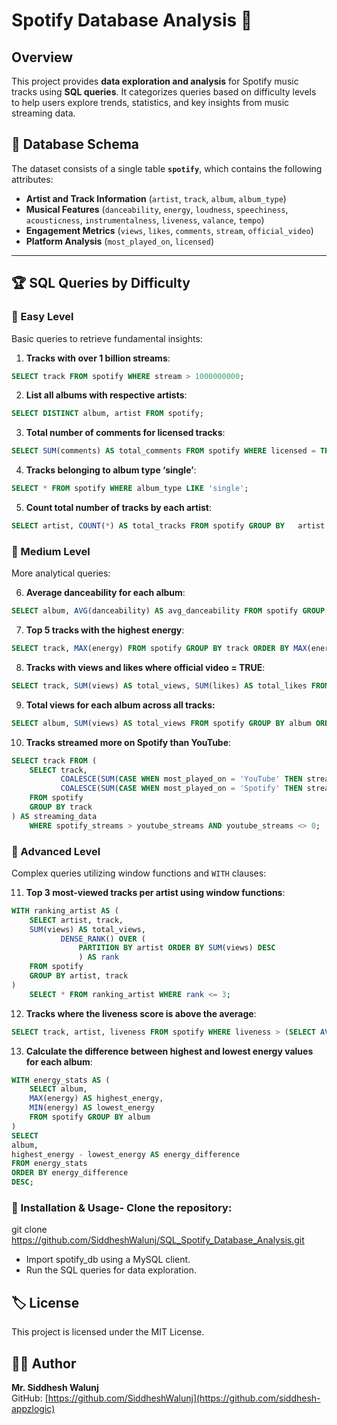 # Spotify Database Analysis 🎵

## Overview
This project provides **data exploration and analysis** for Spotify music tracks using **SQL queries**. It categorizes queries based on difficulty levels to help users explore trends, statistics, and key insights from music streaming data.

## 📂 Database Schema
The dataset consists of a single table **`spotify`**, which contains the following attributes:
- **Artist and Track Information** (`artist`, `track`, `album`, `album_type`)
- **Musical Features** (`danceability`, `energy`, `loudness`, `speechiness`, `acousticness`, `instrumentalness`, `liveness`, `valance`, `tempo`)
- **Engagement Metrics** (`views`, `likes`, `comments`, `stream`, `official_video`)
- **Platform Analysis** (`most_played_on`, `licensed`)

---

## 🏆 SQL Queries by Difficulty

### 📘 Easy Level
Basic queries to retrieve fundamental insights:

1. **Tracks with over 1 billion streams**:
```sql
SELECT track FROM spotify WHERE stream > 1000000000;
```

2. **List all albums with respective artists**:
```sql
SELECT DISTINCT album, artist FROM spotify;
```

3. **Total number of comments for licensed tracks**:
```sql
SELECT SUM(comments) AS total_comments FROM spotify WHERE licensed = TRUE;
```
4. **Tracks belonging to album type ‘single’**:
```sql
SELECT * FROM spotify WHERE album_type LIKE 'single';
```

5. **Count total number of tracks by each artist**:
```sql
SELECT artist, COUNT(*) AS total_tracks FROM spotify GROUP BY   artist ORDER BY total_tracks DESC;
```

### 📗 Medium Level

More analytical queries: 

6. **Average danceability for each album**:
```sql
SELECT album, AVG(danceability) AS avg_danceability FROM spotify GROUP BY album ORDER BY avg_danceability DESC;
```

7. **Top 5 tracks with the highest energy**:
```sql
SELECT track, MAX(energy) FROM spotify GROUP BY track ORDER BY MAX(energy) DESC LIMIT 5;
```

8. **Tracks with views and likes where official video = TRUE**:
```sql
SELECT track, SUM(views) AS total_views, SUM(likes) AS total_likes FROM spotify WHERE official_video = TRUE GROUP BY track ORDER BY total_views DESC LIMIT 5;
```
9. **Total views for each album across all tracks:**
```sql
SELECT album, SUM(views) AS total_views FROM spotify GROUP BY album ORDER BY total_views DESC;
```

10. **Tracks streamed more on Spotify than YouTube**:
```sql
SELECT track FROM (
    SELECT track,
           COALESCE(SUM(CASE WHEN most_played_on = 'YouTube' THEN stream END), 0) AS youtube_streams,
           COALESCE(SUM(CASE WHEN most_played_on = 'Spotify' THEN stream END), 0) AS spotify_streams
    FROM spotify
    GROUP BY track
) AS streaming_data
    WHERE spotify_streams > youtube_streams AND youtube_streams <> 0;
```

### 📕 Advanced Level
Complex queries utilizing window functions and `WITH` clauses: 

11. **Top 3 most-viewed tracks per artist using window functions**:
```sql
WITH ranking_artist AS (
    SELECT artist, track, 
    SUM(views) AS total_views,
           DENSE_RANK() OVER (
               PARTITION BY artist ORDER BY SUM(views) DESC
               ) AS rank
    FROM spotify
    GROUP BY artist, track
)
    SELECT * FROM ranking_artist WHERE rank <= 3;
```

12. **Tracks where the liveness score is above the average**:
```sql
SELECT track, artist, liveness FROM spotify WHERE liveness > (SELECT AVG(liveness) FROM spotify);
```

13. **Calculate the difference between highest and lowest energy values for each album**:
```sql
WITH energy_stats AS (
    SELECT album, 
    MAX(energy) AS highest_energy, 
    MIN(energy) AS lowest_energy
    FROM spotify GROUP BY album
)
SELECT 
album, 
highest_energy - lowest_energy AS energy_difference 
FROM energy_stats 
ORDER BY energy_difference 
DESC;
```


### 🔧 Installation & Usage- Clone the repository:
git clone https://github.com/SiddheshWalunj/SQL_Spotify_Database_Analysis.git
- Import spotify_db using a MySQL client.
- Run the SQL queries for data exploration.

## 🏷️ License
This project is licensed under the MIT License.

## 🧑‍💻 Author

**Mr. Siddhesh Walunj**  
GitHub: [https://github.com/SiddheshWalunj](https://github.com/siddhesh-appzlogic)
